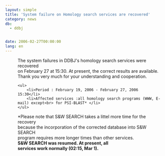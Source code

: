 ```yaml
---
layout: simple
title: 'System failure on Homology search services are recovered'
category: news
db:
  - ddbj


date: 2006-02-27T00:00:00
lang: en
---
```


<html>
<dd>The system failures in DDBJ's homology search services were recovered<br> on February 27 at 15:30. At present, the correct results are available.
<dd>Thank you very much for your understanding and cooperation.
<dd>

    <ul>
        <li>Period : February 19, 2006 - February 27, 2006 15:30</li>
        <li>Affected services :all homology search programs (WWW, E-mail) except<br> for PSI-BLAST* </li>
    </ul>
<dd>*Please note that S&amp;W SEARCH takes a littel more time for the recovery<br> because the incorporation of the corrected database into S&amp;W SEARCH<br> program requires more longer times than other services.
<dd><b>S&amp;W SEARCH was resumed. At present, all<br> services work normally (02:15, Mar 1).</b></dd>
</dd>
</dd>
</dd>
</dd>
</html>
